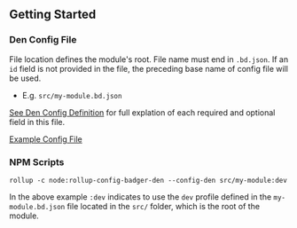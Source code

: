 ## Getting Started
### Den Config File
File location defines the module's root.
File name must end in `.bd.json`. If an `id` field is not provided in the file, the preceding base name of config file will be used.
  - E.g. `src/my-module.bd.json`


[See Den Config Definition](https://trioderegion.github.io/rollup-config-badger-den/global.html#DenConfigJSON) for full explation of each required and optional field in this file.

[Example Config File](https://github.com/trioderegion/rollup-config-badger-den/blob/master/src/demo-module/src/demo-module.bd.json)

### NPM Scripts
`rollup -c node:rollup-config-badger-den --config-den src/my-module:dev`

In the above example `:dev` indicates to use the `dev` profile defined in the `my-module.bd.json` file located in the `src/` folder, which is the root of the module.
